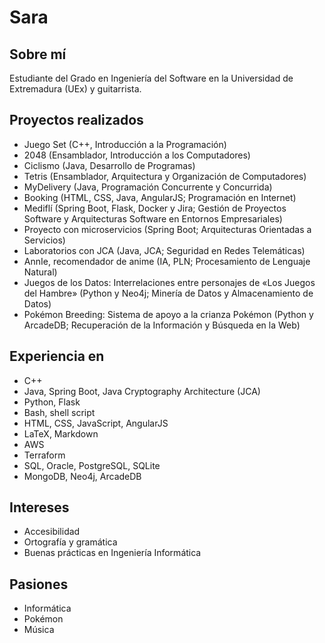 # Sara

## Sobre mí

Estudiante del Grado en Ingeniería del Software en la Universidad de Extremadura (UEx) y guitarrista.

## Proyectos realizados

- Juego Set (C++, Introducción a la Programación)
- 2048 (Ensamblador, Introducción a los Computadores)
- Ciclismo (Java, Desarrollo de Programas)
- Tetris (Ensamblador, Arquitectura y Organización de Computadores)
- MyDelivery (Java, Programación Concurrente y Concurrida)
- Booking (HTML, CSS, Java, AngularJS; Programación en Internet)
- Mediflí (Spring Boot, Flask, Docker y Jira; Gestión de Proyectos Software y Arquitecturas Software en Entornos Empresariales)
- Proyecto con microservicios (Spring Boot; Arquitecturas Orientadas a Servicios)
- Laboratorios con JCA (Java, JCA; Seguridad en Redes Telemáticas)
- AnnIe, recomendador de anime (IA, PLN; Procesamiento de Lenguaje Natural)
- Juegos de los Datos: Interrelaciones entre personajes de «Los Juegos del Hambre» (Python y Neo4j; Minería de Datos y Almacenamiento de Datos)
- Pokémon Breeding: Sistema de apoyo a la crianza Pokémon (Python y ArcadeDB; Recuperación de la Información y Búsqueda en la Web)

## Experiencia en 

- C++
- Java, Spring Boot, Java Cryptography Architecture (JCA)
- Python, Flask
- Bash, shell script
- HTML, CSS, JavaScript, AngularJS
- LaTeX, Markdown
- AWS
- Terraform
- SQL, Oracle, PostgreSQL, SQLite
- MongoDB, Neo4j, ArcadeDB

## Intereses

- Accesibilidad
- Ortografía y gramática
- Buenas prácticas en Ingeniería Informática

## Pasiones

- Informática
- Pokémon
- Música
